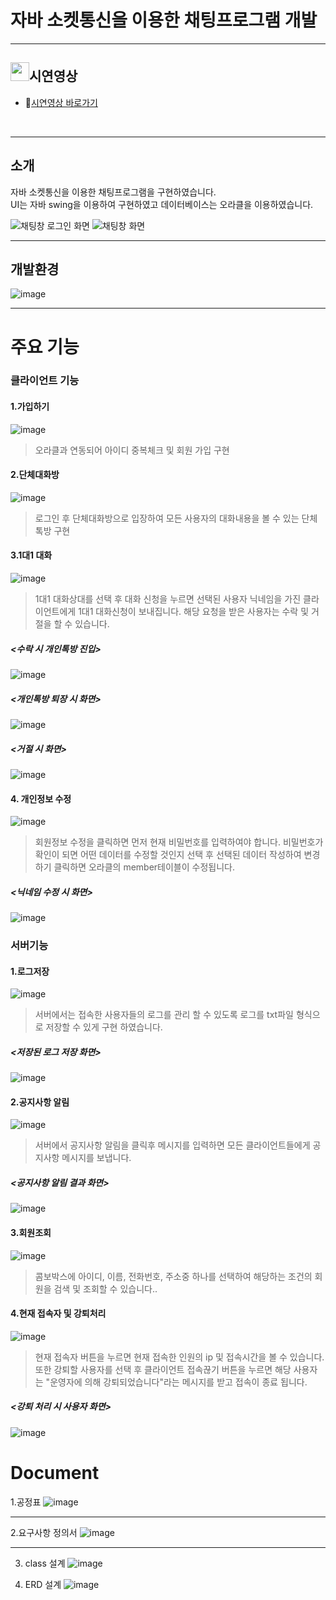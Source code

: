 # 자바 소켓통신을 이용한 채팅프로그램 개발
----------------------

## <img width="30" height="30" src="https://user-images.githubusercontent.com/95892601/204138950-40ec2ebd-fb00-4e3b-b3db-75ba7fe8f156.png">시연영상
<ul>
  <li>🎥<a href="https://www.youtube.com/watch?v=ZL1rfqkIQOM">시연영상 바로가기</a></li>
</ul>
<br/>

---------------------

## 소개
자바 소켓통신을 이용한 채팅프로그램을 구현하였습니다.</br>
UI는 자바 swing을 이용하여 구현하였고 데이터베이스는 오라클을 이용하였습니다.<br/>



![채팅창 로그인 화면](https://user-images.githubusercontent.com/95892601/178210184-d00d07aa-1525-4713-91f1-b18a97913333.png)
![채팅창 화면](https://user-images.githubusercontent.com/95892601/178210275-f066e87e-e571-4487-bdc1-677073d987aa.png)

----------------------


## 개발환경
![image](https://user-images.githubusercontent.com/95892601/178211276-5a86ae48-e39d-46f5-a5f9-e7917aa1c163.png)

----------------------

# 주요 기능

### 클라이언트 기능

#### 1.가입하기


![image](https://user-images.githubusercontent.com/95892601/178213284-61b29003-c041-4710-a4aa-1b75ed626d98.png)


>오라클과 연동되어 아이디 중복체크 및 회원 가입 구현


#### 2.단체대화방


![image](https://user-images.githubusercontent.com/95892601/178213857-3ccf624b-6ec4-4c7c-a4a0-ade2d1a5c9b0.png)


>로그인 후 단체대화방으로 입장하여 모든 사용자의 대화내용을 볼 수 있는 단체톡방 구현


#### 3.1대1 대화


![image](https://user-images.githubusercontent.com/95892601/178214162-b2fb082e-e15d-4682-925f-0132201eb5fc.png)


>1대1 대화상대를 선택 후 대화 신청을 누르면 선택된 사용자 닉네임을 가진 클라이언트에게 1대1 대화신청이 보내집니다.
해당 요청을 받은 사용자는 수락 및 거절을 할 수 있습니다.


##### <수락 시 개인톡방 진입>


![image](https://user-images.githubusercontent.com/95892601/178214438-6b2c369e-33ed-4628-8a8b-8a744c0fb85f.png)


##### <개인톡방 퇴장 시 화면>


![image](https://user-images.githubusercontent.com/95892601/178214576-76979629-563b-4684-86f1-ea2c58ae3c17.png)



##### <거절 시 화면>

![image](https://user-images.githubusercontent.com/95892601/178214616-52530c01-88f4-4a7f-a366-385976747701.png)


#### 4. 개인정보 수정


![image](https://user-images.githubusercontent.com/95892601/178216200-b54363f8-7fa5-46bf-b4bc-c71b333bb875.png)


>회원정보 수정을 클릭하면 먼저 현재 비밀번호를 입력하여야 합니다.
>비밀번호가 확인이 되면 어떤 데이터를 수정할 것인지 선택 후 선택된 데이터 작성하여 변경하기 클릭하면 오라클의 member테이블이 수정됩니다.


##### <닉네임 수정 시 화면> 


![image](https://user-images.githubusercontent.com/95892601/178216708-2f3de7d8-28ed-4629-ac90-629897d3b263.png)


### 서버기능

#### 1.로그저장


![image](https://user-images.githubusercontent.com/95892601/178218222-98b6ab70-ef1e-4483-8695-cf338d8ae976.png)


>서버에서는 접속한 사용자들의 로그를 관리 할 수 있도록 로그를 txt파일 형식으로 저장할 수 있게 구현 하였습니다.

##### <저장된 로그 저장 화면>


![image](https://user-images.githubusercontent.com/95892601/178218569-10198cec-aaa0-488a-aa0a-469875e21373.png)

#### 2.공지사항 알림

![image](https://user-images.githubusercontent.com/95892601/178218849-815f4cca-efd3-4258-a313-818e66dad927.png)


> 서버에서 공지사항 알림을 클릭후 메시지를 입력하면 모든 클라이언트들에게 공지사항 메시지를 보냅니다.


##### <공지사항 알림 결과 화면>


![image](https://user-images.githubusercontent.com/95892601/178219059-14af50ec-2769-4793-99ca-f790298225ac.png)


#### 3.회원조회

![image](https://user-images.githubusercontent.com/95892601/178219462-5b9758b2-35f5-4160-b844-aadcb7ef9c8d.png)


>콤보박스에 아이디, 이름, 전화번호, 주소중 하나를 선택하여 해당하는 조건의 회원을 검색 및 조회할 수 있습니다..


#### 4.현재 접속자 및 강퇴처리

![image](https://user-images.githubusercontent.com/95892601/178219708-d4340f7f-03e9-42e4-af99-bbf9a333dd81.png)


>현재 접속자 버튼을 누르면 현재 접속한 인원의 ip 및 접속시간을 볼 수 있습니다.
>또한 강퇴할 사용자를 선택 후 클라이언트 접속끊기 버튼을 누르면 해당 사용자는 "운영자에 의해 강퇴되었습니다"라는 메시지를 받고 접속이 종료 됩니다.


##### <강퇴 처리 시 사용자 화면>


![image](https://user-images.githubusercontent.com/95892601/178220009-4ebd38f6-754a-4bf5-b536-fdaef92af836.png)




# Document

1.공정표
![image](https://user-images.githubusercontent.com/95892601/178211340-61e3afbb-749e-4bac-a3aa-60511ef0d812.png)

----------------------

2.요구사항 정의서
![image](https://user-images.githubusercontent.com/95892601/178211438-6ffd5c3e-8883-4110-b857-ab11ec72cc72.png)

----------------------
3. class 설계
![image](https://user-images.githubusercontent.com/95892601/178212599-c37feb03-7b84-4aa9-8be9-2323ec38cee7.png)

4. ERD 설계
![image](https://user-images.githubusercontent.com/95892601/178212773-419ac6fd-be14-4b01-80df-c76660b1437a.png)


